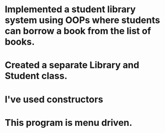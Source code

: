 #  Implemented a student library system using OOPs where students can borrow a book from the list of books.
#  Created a separate Library and Student class. 
#  I've used constructors
#  This program is menu driven. 
